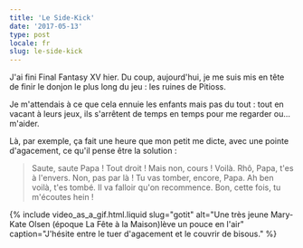 ```yaml
---
title: 'Le Side-Kick'
date: '2017-05-13'
type: post
locale: fr
slug: le-side-kick
---
```


J'ai fini Final Fantasy XV hier. Du coup, aujourd'hui, je me suis mis en tête de finir le donjon le plus long du jeu : les ruines de Pitioss.

<!-- more -->

Je m'attendais à ce que cela ennuie les enfants mais pas du tout : tout en vacant à leurs jeux, ils s'arrêtent de temps en temps pour me regarder ou… m'aider.

Là, par exemple, ça fait une heure que mon petit me dicte, avec une pointe d'agacement, ce qu'il pense être la solution :

> Saute, saute Papa ! Tout droit ! Mais non, cours ! Voilà. Rhô, Papa, t'es à l'envers. Non, pas par là ! Tu vas tomber, encore, Papa. Ah ben voilà, t'es tombé. Il va falloir qu'on recommence. Bon, cette fois, tu m'écoutes hein !

{% include video_as_a_gif.html.liquid
slug="gotit"
alt="Une très jeune Mary-Kate Olsen (époque La Fête à la Maison)lève un pouce en l'air"
caption="J'hésite entre le tuer d'agacement et le couvrir de bisous."
%}
